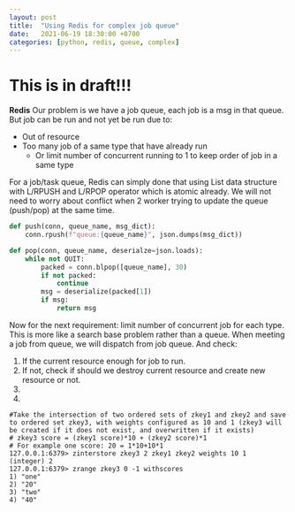 ```yaml
---
layout: post
title:  "Using Redis for complex job queue"
date:   2021-06-19 18:30:00 +0700
categories: [python, redis, queue, complex]
---
```


# This is in draft!!!

**Redis** Our problem is we have a job queue, each job is a msg in that queue. 
But job can be run and not yet be run due to:
- Out of resource
- Too many job of a same type that have already run
    - Or limit number of concurrent running to 1 to keep order of job in a same type

For a job/task queue, Redis can simply done that using List data structure with L/RPUSH and L/RPOP operator which is atomic already. We will not need to worry about conflict when 2 worker trying to update the queue (push/pop) at the same time.

```python
def push(conn, queue_name, msg_dict):
    conn.rpush(f"queue:{queue_name}", json.dumps(msg_dict))

def pop(conn, queue_name, deserialze=json.loads):
    while not QUIT:
        packed = conn.blpop([queue_name], 30)
        if not packed: 
            continue
        msg = deserialize(packed[1])
        if msg:
            return msg
```

Now for the next requirement: limit number of concurrent job for each type. This is more like a search base problem rather than a queue.
When meeting a job from queue, we will dispatch from job queue. And check:
1. If the current resource enough for job to run. 
2. If not, check if should we destroy current resource and create new resource or not.
3. 
4. 

```shell
#Take the intersection of two ordered sets of zkey1 and zkey2 and save to ordered set zkey3, with weights configured as 10 and 1 (zkey3 will be created if it does not exist, and overwritten if it exists)
# zkey3 score = (zkey1 score)*10 + (zkey2 score)*1 
# For example one score: 20 = 1*10+10*1
127.0.0.1:6379> zinterstore zkey3 2 zkey1 zkey2 weights 10 1
(integer) 2
127.0.0.1:6379> zrange zkey3 0 -1 withscores
1) "one"
2) "20"
3) "two"
4) "40"
```